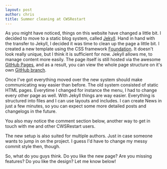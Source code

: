```yaml
---
layout: post
author: chris
title: Summer cleaning at CWSRestart
---
```

As you might have noticed, things on this website have changed a little bit. I decided to move to a static blog system, called [Jekyll](http://jekyllrb.com/). Hand in hand with the transfer to Jekyll, I decided it was time to clean up the page a little bit. I created a new template using the CSS framework [Foundation](http://foundation.zurb.com/). It doesn't look really unique, but I think it is sufficient for now. Jekyll allows me, to manage content more easily. The page itself is still hosted via the awesome [GitHub Pages](http://pages.github.com/), and as a result, you can view the whole page structure on it's own [GitHub branch](https://github.com/ChrisK91/CWSRestart/tree/gh-pages).

Once I've got everything moved over the new system should make communicating way easier than before. The old system consisted of static HTML pages. Everytime I changed for instance the menu, I had to change every other page as well. With Jekyll things are way easier. Everything is structured into files and I can use layouts and includes. I can create News in just a few minutes, so you can expect some more detailed posts and changelogs in the future.

You also may notice the comment section below, another way to get in touch with me and other CWSRestart users.

The new setup is also suited for multiple authors. Just in case someone wants to jump in on the project. I guess I'd have to change my messy commit style then, though.

So, what do you guys think. Do you like the new page? Are you missing features? Do you like the design? Let me know below!